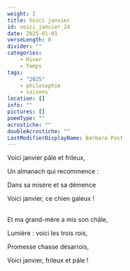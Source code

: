 ```yaml
---
weight: 2
title: Voici janvier
id: voici_janvier_24
date: 2025-01-01
verseLength: 8
divider: ""
categories:
    - Hiver
    - Temps
tags:
    - "2025"
    - philosophie
    - saisons
location: []
info: ""
pictures: []
poemType: ""
acrostiche: ""
doubleAcrostiche: ""
LastModifierDisplayName: Barbara Post
---
```

Voici janvier pâle et frileux,

Un almanach qui recommence :

Dans sa misère et sa démence

Voici janvier, ce chien galeux !

 \
Et ma grand-mère a mis son châle,

Lumière : voici les trois rois,

Promesse chasse désarrois,

Voici janvier, frileux et pâle !
